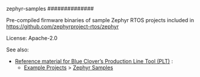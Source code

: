 zephyr-samples
##############

Pre-compiled firmware binaries of sample Zephyr RTOS projects
included in https://github.com/zephyrproject-rtos/zephyr

License: Apache-2.0

See also:

- [Reference material for Blue Clover’s Production Line Tool (PLT)](https://docs.pltcloud.com/) :
  - [Example Projects](https://docs.pltcloud.com/samples/) > [Zephyr Samples](https://docs.pltcloud.com/samples/zephyr/)
